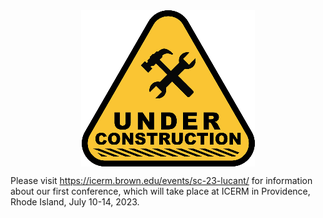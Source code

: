 <img style="display:block; margin:auto;" src="under-construction.png" title="under construction">

<p>Please visit <a href="https://icerm.brown.edu/events/sc-23-lucant/">https://icerm.brown.edu/events/sc-23-lucant/</a> for information about our first conference, which will take place at ICERM in Providence, Rhode Island, July 10-14, 2023.</p>
